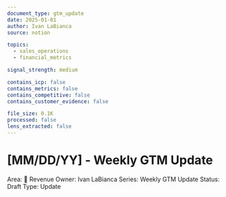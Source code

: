 ```yaml
---
document_type: gtm_update
date: 2025-01-01
author: Ivan LaBianca
source: notion

topics:
  - sales_operations
  - financial_metrics

signal_strength: medium

contains_icp: false
contains_metrics: false
contains_competitive: false
contains_customer_evidence: false

file_size: 0.1K
processed: false
lens_extracted: false
---
```


# [MM/DD/YY] - Weekly GTM Update

Area: 🤑 Revenue
Owner: Ivan LaBianca
Series: Weekly GTM Update
Status: Draft
Type: Update